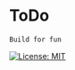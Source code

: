# ToDo

`Build for fun`

 [![License: MIT](https://img.shields.io/badge/License-MIT-green.svg)](https://opensource.org/licenses/MIT)


